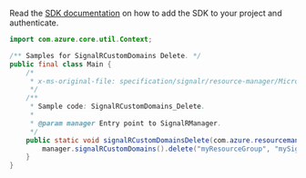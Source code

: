 Read the [SDK documentation](https://github.com/Azure/azure-sdk-for-java/blob/azure-resourcemanager-signalr_1.0.0-beta.4/sdk/signalr/azure-resourcemanager-signalr/README.md) on how to add the SDK to your project and authenticate.

```java
import com.azure.core.util.Context;

/** Samples for SignalRCustomDomains Delete. */
public final class Main {
    /*
     * x-ms-original-file: specification/signalr/resource-manager/Microsoft.SignalRService/stable/2022-02-01/examples/SignalRCustomDomains_Delete.json
     */
    /**
     * Sample code: SignalRCustomDomains_Delete.
     *
     * @param manager Entry point to SignalRManager.
     */
    public static void signalRCustomDomainsDelete(com.azure.resourcemanager.signalr.SignalRManager manager) {
        manager.signalRCustomDomains().delete("myResourceGroup", "mySignalRService", "example", Context.NONE);
    }
}
```
